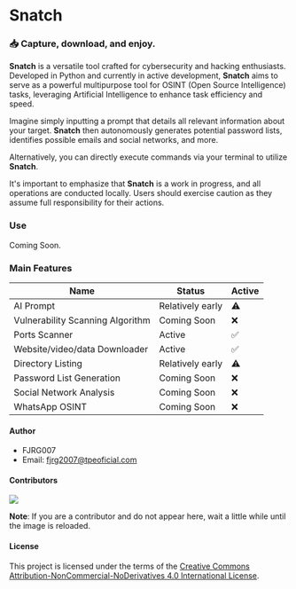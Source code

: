 # Snatch
### 📥 Capture, download, and enjoy.

**Snatch** is a versatile tool crafted for cybersecurity and hacking enthusiasts. Developed in Python and currently in active development, **Snatch** aims to serve as a powerful multipurpose tool for OSINT (Open Source Intelligence) tasks, leveraging Artificial Intelligence to enhance task efficiency and speed.

Imagine simply inputting a prompt that details all relevant information about your target. **Snatch** then autonomously generates potential password lists, identifies possible emails and social networks, and more.

Alternatively, you can directly execute commands via your terminal to utilize **Snatch**.

It's important to emphasize that **Snatch** is a work in progress, and all operations are conducted locally. Users should exercise caution as they assume full responsibility for their actions.

### Use
Coming Soon.

### Main Features

| Name                           | Status              | Active |
|--------------------------------|---------------------|--------|
| AI Prompt                      | Relatively early    |   ⚠️   |
| Vulnerability Scanning Algorithm| Coming Soon        |   ❌   |
| Ports Scanner                  | Active              |   ✅   |
| Website/video/data Downloader  | Active              |   ✅   |
| Directory Listing              | Relatively early    |   ⚠️   |
| Password List Generation       | Coming Soon         |   ❌   |
| Social Network Analysis        | Coming Soon         |   ❌   |
| WhatsApp OSINT                 | Coming Soon         |   ❌   |


#### Author
 - FJRG007
 - Email: [fjrg2007@tpeoficial.com](mailto:fjrg2007@tpeoficial.com)

#### Contributors
<a href="https://github.com/FJRG2007/snatch/graphs/contributors">
    <img src="https://contrib.rocks/image?repo=FJRG2007/snatch" class="not-center" loading="lazy" />
</a>

**Note**: If you are a contributor and do not appear here, wait a little while until the image is reloaded.

#### License
This project is licensed under the terms of the [Creative Commons Attribution-NonCommercial-NoDerivatives 4.0 International License](./LICENSE).